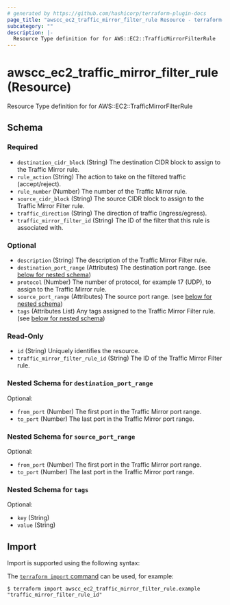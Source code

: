 ```yaml
---
# generated by https://github.com/hashicorp/terraform-plugin-docs
page_title: "awscc_ec2_traffic_mirror_filter_rule Resource - terraform-provider-awscc"
subcategory: ""
description: |-
  Resource Type definition for for AWS::EC2::TrafficMirrorFilterRule
---
```


# awscc_ec2_traffic_mirror_filter_rule (Resource)

Resource Type definition for for AWS::EC2::TrafficMirrorFilterRule



<!-- schema generated by tfplugindocs -->
## Schema

### Required

- `destination_cidr_block` (String) The destination CIDR block to assign to the Traffic Mirror rule.
- `rule_action` (String) The action to take on the filtered traffic (accept/reject).
- `rule_number` (Number) The number of the Traffic Mirror rule.
- `source_cidr_block` (String) The source CIDR block to assign to the Traffic Mirror Filter rule.
- `traffic_direction` (String) The direction of traffic (ingress/egress).
- `traffic_mirror_filter_id` (String) The ID of the filter that this rule is associated with.

### Optional

- `description` (String) The description of the Traffic Mirror Filter rule.
- `destination_port_range` (Attributes) The destination port range. (see [below for nested schema](#nestedatt--destination_port_range))
- `protocol` (Number) The number of protocol, for example 17 (UDP), to assign to the Traffic Mirror rule.
- `source_port_range` (Attributes) The source port range. (see [below for nested schema](#nestedatt--source_port_range))
- `tags` (Attributes List) Any tags assigned to the Traffic Mirror Filter rule. (see [below for nested schema](#nestedatt--tags))

### Read-Only

- `id` (String) Uniquely identifies the resource.
- `traffic_mirror_filter_rule_id` (String) The ID of the Traffic Mirror Filter rule.

<a id="nestedatt--destination_port_range"></a>
### Nested Schema for `destination_port_range`

Optional:

- `from_port` (Number) The first port in the Traffic Mirror port range.
- `to_port` (Number) The last port in the Traffic Mirror port range.


<a id="nestedatt--source_port_range"></a>
### Nested Schema for `source_port_range`

Optional:

- `from_port` (Number) The first port in the Traffic Mirror port range.
- `to_port` (Number) The last port in the Traffic Mirror port range.


<a id="nestedatt--tags"></a>
### Nested Schema for `tags`

Optional:

- `key` (String)
- `value` (String)

## Import

Import is supported using the following syntax:

The [`terraform import` command](https://developer.hashicorp.com/terraform/cli/commands/import) can be used, for example:

```shell
$ terraform import awscc_ec2_traffic_mirror_filter_rule.example "traffic_mirror_filter_rule_id"
```

